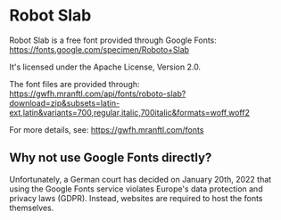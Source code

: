 # Robot Slab

Robot Slab is a free font provided through Google Fonts: <https://fonts.google.com/specimen/Roboto+Slab>

It's licensed under the Apache License, Version 2.0.

The font files are provided through: <https://gwfh.mranftl.com/api/fonts/roboto-slab?download=zip&subsets=latin-ext,latin&variants=700,regular,italic,700italic&formats=woff,woff2>

For more details, see: <https://gwfh.mranftl.com/fonts>

## Why not use Google Fonts directly?

Unfortunately, a German court has decided on January 20th, 2022 that using the Google Fonts service violates Europe's data protection and privacy laws (GDPR). Instead, websites are required to host the fonts themselves.
